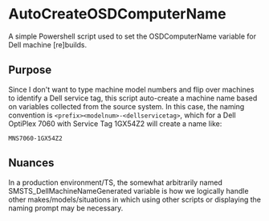 # AutoCreateOSDComputerName
A simple Powershell script used to set the OSDComputerName variable for Dell machine [re]builds.
## Purpose
Since I don't want to type machine model numbers and flip over machines to identify a Dell service tag, this script auto-create a machine name based on variables collected from the source system. In this case, the naming convention is `<prefix><modelnum>-<dellservicetag>`, which for a Dell OptiPlex 7060 with Service Tag 1GX54Z2 will create a name like:

`MNS7060-1GX54Z2`
## Nuances
In a production environment/TS, the somewhat arbitrarily named SMSTS_DellMachineNameGenerated variable is how we logically handle other makes/models/situations in which using other scripts or displaying the naming prompt may be necessary.
